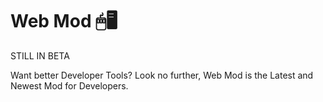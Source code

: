 # Web Mod 🖱🖥

STILL IN BETA

Want better Developer Tools? Look no further, Web Mod is the Latest and Newest Mod for Developers.
